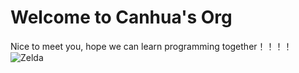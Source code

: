 # Welcome to Canhua's Org

Nice to meet you, hope we can learn programming together！！！！
![Zelda](https://img.3dmgame.com/uploads/allimg/170609/316-1F609153404.png)
